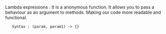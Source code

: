 Lambda expressions :
       It is a anonymous function.
       It allows you to pass a behaviour as an argument to methods.
       Making our code more readable and functional.

       Syntax : (param, param1) -> {}

